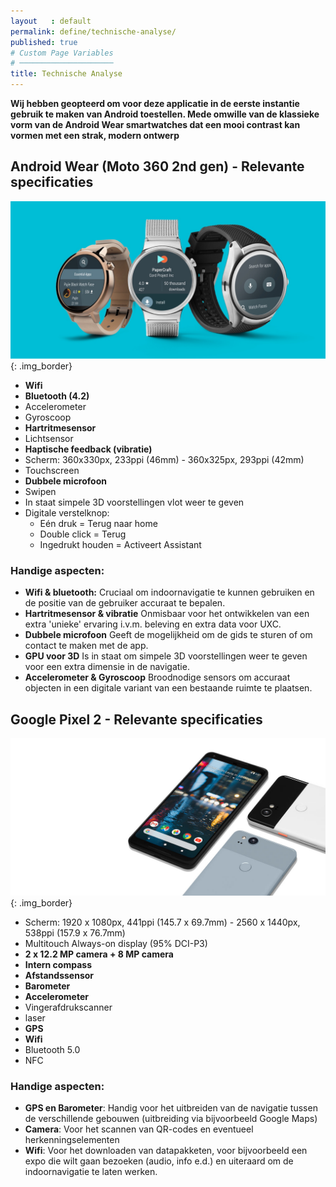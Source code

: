 ```yaml
---
layout   : default
permalink: define/technische-analyse/
published: true
# Custom Page Variables
# ─────────────────────
title: Technische Analyse
---
```


**Wij hebben geopteerd om voor deze applicatie in de eerste instantie gebruik te maken van Android toestellen. Mede omwille van de klassieke vorm van de Android Wear smartwatches dat een mooi contrast kan vormen met een strak, modern ontwerp**

Android Wear (Moto 360 2nd gen) - Relevante specificaties
--------
![Android Wear](../../assets/images/jpg/google-wear.jpg){: .img_border}

-  **Wifi**
-  **Bluetooth (4.2)**
-  Accelerometer
-  Gyroscoop
-  **Hartritmesensor**
-  Lichtsensor
-  **Haptische feedback (vibratie)**
-  Scherm: 360x330px, 233ppi (46mm) - 360x325px, 293ppi (42mm)
-  Touchscreen
-  **Dubbele microfoon**
-  Swipen
-  In staat simpele 3D voorstellingen vlot weer te geven
-  Digitale verstelknop:
   -  Eén druk = Terug naar home
   -  Double click = Terug
   -  Ingedrukt houden = Activeert Assistant



### Handige aspecten: 
-  **Wifi & bluetooth:** Cruciaal om indoornavigatie te kunnen gebruiken en de positie van de gebruiker accuraat te bepalen.
-  **Hartritmesensor & vibratie** Onmisbaar voor het ontwikkelen van een extra 'unieke' ervaring i.v.m. beleving en extra data voor UXC.
-  **Dubbele microfoon** Geeft de mogelijkheid om de gids te sturen of om contact te maken met de app.
-  **GPU voor 3D** Is in staat om simpele 3D voorstellingen weer te geven voor een extra dimensie in de navigatie.
-  **Accelerometer & Gyroscoop** Broodnodige sensors om accuraat objecten in een digitale variant van een bestaande ruimte te plaatsen.


Google Pixel 2  - Relevante specificaties
--------

![Google Pixel 2](../../assets/images/jpg/google-pixel2.jpg){: .img_border}

-  Scherm: 1920 x 1080px, 441ppi (145.7 x 69.7mm) - 2560 x 1440px, 538ppi (157.9 x 76.7mm)
-  Multitouch Always-on display (95% DCI-P3)
-  **2 x 12.2 MP camera + 8 MP camera**
-  **Intern compass**
-  **Afstandssensor**
-  **Barometer**
-  **Accelerometer**
-  Vingerafdrukscanner
-  laser
-  **GPS**
-  **Wifi**
-  Bluetooth 5.0
-  NFC 

### Handige aspecten:

-  **GPS en Barometer**: Handig voor het uitbreiden van de navigatie tussen de verschillende gebouwen (uitbreiding via bijvoorbeeld Google Maps)
-  **Camera**: Voor het scannen van QR-codes en eventueel herkenningselementen
-  **Wifi**: Voor het downloaden van datapakketen, voor bijvoorbeeld een expo die wilt gaan bezoeken (audio, info e.d.) en uiteraard om de indoornavigatie te laten werken. 